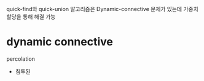 quick-find와 quick-union 알고리즘은 Dynamic-connective 문제가 있는데 가중치 할당을 통해 해결 가능



# dynamic connective
percolation 

- 침투된
 